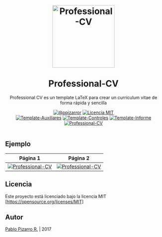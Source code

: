 <h1 align="center">
  <a href="http://latex.ppizarror.com/Professional-CV/" title="Professional-CV">
    <img alt="Professional-CV" src="https://raw.githubusercontent.com/Template-Latex/Professional-CV/054b629a4e24f880405963682f92a6121a7ebd2e/icon.png" width="200px" height="200px" />
  </a>
  <br /><br />
  Professional-CV</h1>
<p align="center">Professional CV es un template LaTeX para crear un currículum vitae de forma rápida y sencilla</p>
<div align="center"><a href="http://ppizarror.com"><img alt="@ppizarror" src="http://ppizarror.com/badges/autor.svg" /></a>
<a href="https://opensource.org/licenses/MIT/"><img alt="Licencia MIT" src="http://ppizarror.com/badges/licenciamit.svg" /></a>
<br><a href="http://latex.ppizarror.com/stats/?template=Auxiliares"><img alt="Template-Auxiliares" src="http://latex.ppizarror.com/badges/auxiliares.svg" /></a>
<a href="http://latex.ppizarror.com/stats/?template=Controles"><img alt="Template-Controles" src="http://latex.ppizarror.com/badges/controles.svg" /></a>
<a href="http://latex.ppizarror.com/stats/?template=Informe"><img alt="Template-Informe" src="http://latex.ppizarror.com/badges/informe.svg" /></a>
<a href="http://latex.ppizarror.com/stats/?template=Professional-CV"><img alt="Professional-CV" src="http://latex.ppizarror.com/badges/professionalcv.svg" /></a>
</div><br />

## Ejemplo
| Página 1 | Página 2 |
|:---:|:---:|
| [![Professional-CV](http://latex.ppizarror.com/examples/professional_cv/p1.png)](https://github.com/Template-Latex/Professional-CV/raw/master/cv.pdf)  | [![Professional-CV](http://latex.ppizarror.com/examples/professional_cv/p2.png)](https://github.com/Template-Latex/Professional-CV/raw/master/cv.pdf) |

## Licencia
Este proyecto está licenciado bajo la licencia MIT [https://opensource.org/licenses/MIT]

## Autor
<a href="http://ppizarror.com" title="ppizarror">Pablo Pizarro R.</a> | 2017
